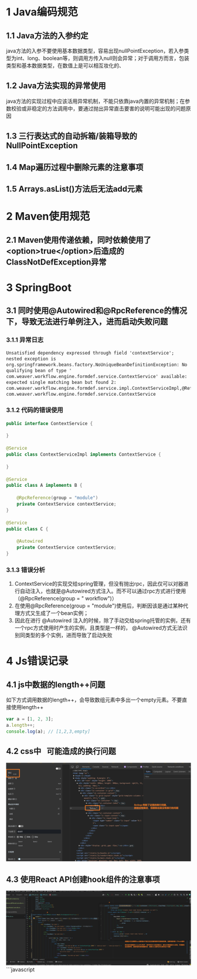 # 1 Java编码规范

## 1.1 Java方法的入参约定

java方法的入参不要使用基本数据类型，容易出现nullPointException，若入参类型为int、long、boolean等，则调用方传入null则会异常；对于调用方而言，包装类型和基本数据类型，在数值上是可以相互妆化的、

## 1.2 Java方法实现的异常使用

java方法的实现过程中应该活用异常机制，不能只依靠java内置的异常机制；在参数校验或非稳定的方法调用中，要通过抛出异常直击要害的说明可能出现的问题原因

## 1.3 三行表达式的自动拆箱/装箱导致的NullPointException

## 1.4 Map遍历过程中删除元素的注意事项

## 1.5 Arrays.asList()方法后无法add元素

# 2 Maven使用规范

## 2.1 Maven使用传递依赖，同时依赖使用了\<option>true\</option>后造成的ClassNotDefException异常

# 3 SpringBoot

## 3.1 同时使用@Autowired和@RpcReference的情况下，导致无法进行单例注入，进而启动失败问题

### 3.1.1 异常日志

```
Unsatisfied dependency expressed through field 'contextService';
nested exception is org.springframework.beans.factory.NoUniqueBeanDefinitionException: No qualifying bean of type '
com.weaver.workflow.engine.formdef.service.ContextService' available: expected single matching bean but found 2:
com.weaver.workflow.engine.formdef.service.impl.ContextServiceImpl,@Reference(group=workflow)
com.weaver.workflow.engine.formdef.service.ContextService
```

### 3.1.2 代码的错误使用

```java
public interface ContextService {

}

@Service
public class ContextServiceImpl implements ContextService {

}

@Service
public class A implements B {

    @RpcReference(group = "module")
    private ContextService contextService;
}

@Service
public class C {

    @Autowired
    private ContextService contextService;
}
```

### 3.1.3 错误分析

1. ContextService的实现交给spring管理，但没有抛出rpc，因此仅可以对器进行自动注入，也就是@Autowired方式注入。而不可以通过rpc方式进行使用（@RpcReference(group = "
   workflow")）
2. 在使用@RpcReference(group = "module")使用后，判断因该是通过某种代理方式又生成了一个bean实例；
3. 因此在进行 @Autowired 注入的时候，除了手动交给spring托管的实例，还有一个rpc方式使用时产生的实例，且类型是一样的， @Autowired方式无法识别同类型的多个实例，进而导致了启动失败

# 4 Js错误记录

## 4.1 js中数据的length++问题

如下方式调用数据的length++，会导致数组元素中多出一个empty元素。不要直接使用length++

```javascript
var a = [1, 2, 3];
a.length++;
console.log(a); // [1,2,3,empty]
```

## 4.2 css中 &nbsp; 可能造成的换行问题

![nbsp导致换行问题.png](image/nbsp导致换行问题.png)

## 4.3 使用React API创建hook组件的注意事项

![React API创建渲染Hook组件.png](image/React%20API创建渲染Hook组件.png)```javascript



